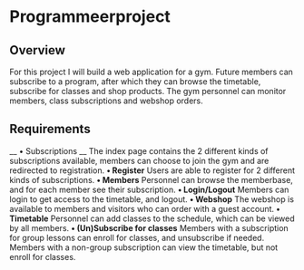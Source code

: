 # Programmeerproject

## Overview
For this project I will build a web application for a gym. Future members can subscribe to a program, after which they can browse the timetable, subscribe for classes and shop products. The gym personnel can monitor members, class subscriptions and webshop orders.

## Requirements
__ • Subscriptions __ The index page contains the 2 different kinds of subscriptions available, members can choose to join the gym and are redirected to registration.
__• Register__ Users are able to register for 2 different kinds of subscriptions.
__• Members__ Personnel can browse the memberbase, and for each member see their subscription.
__• Login/Logout__ Members can login to get access to the timetable, and logout.
__• Webshop__ The webshop is available to members and visitors who can order with a guest account.
__• Timetable__ Personnel can add classes to the schedule, which can be viewed by all members.
__• (Un)Subscribe for classes__ Members with a subscription for group lessons can enroll for classes, and unsubscribe if needed. Members with a non-group subscription can view the timetable, but not enroll for classes.
